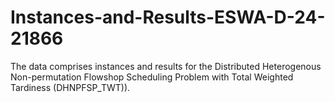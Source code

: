 # Instances-and-Results-ESWA-D-24-21866
The data comprises instances and results for the Distributed Heterogenous Non-permutation Flowshop Scheduling Problem with Total Weighted Tardiness (DHNPFSP_TWT)). 
